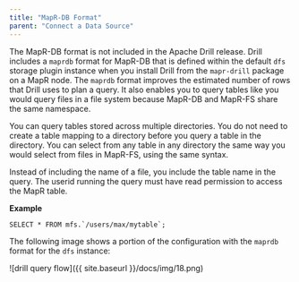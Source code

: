 ```yaml
---
title: "MapR-DB Format"
parent: "Connect a Data Source"
---
```

The MapR-DB format is not included in the Apache Drill release. Drill includes a `maprdb` format for MapR-DB that is defined within the
default `dfs` storage plugin instance when you install Drill from the `mapr-drill` package on a MapR node. The `maprdb` format improves the
estimated number of rows that Drill uses to plan a query. It also enables you
to query tables like you would query files in a file system because MapR-DB
and MapR-FS share the same namespace. 

You can query tables stored across multiple directories. You do not need to
create a table mapping to a directory before you query a table in the
directory. You can select from any table in any directory the same way you
would select from files in MapR-FS, using the same syntax.

Instead of including the name of a file, you include the table name in the
query. The userid running the query must have read permission to access the MapR table.  

**Example**

    SELECT * FROM mfs.`/users/max/mytable`;

The following image shows a portion of the configuration with the `maprdb`
format for the `dfs` instance:

![drill query flow]({{ site.baseurl }}/docs/img/18.png)

